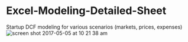 # Excel-Modeling-Detailed-Sheet
Startup DCF modeling for various scenarios (markets, prices, expenses)
![screen shot 2017-05-05 at 10 21 38 am](https://cloud.githubusercontent.com/assets/20246711/25756754/c1858de4-317c-11e7-9be4-3639eba42d47.png)
